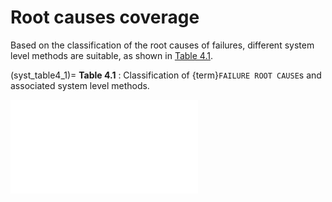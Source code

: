 # Root causes coverage

Based on the classification of the root causes of failures, different system level methods are suitable, as shown in [Table 4.1](syst_table4_1). 

(syst_table4_1)=
**Table 4.1** : Classification of {term}`FAILURE ROOT CAUSE`s and associated system level methods.

<iframe class="ext_content" src="../../../_static/interactivity/html/syst_table4_1.html" frameborder="0" onload="resize_iframe(this)"></iframe>
